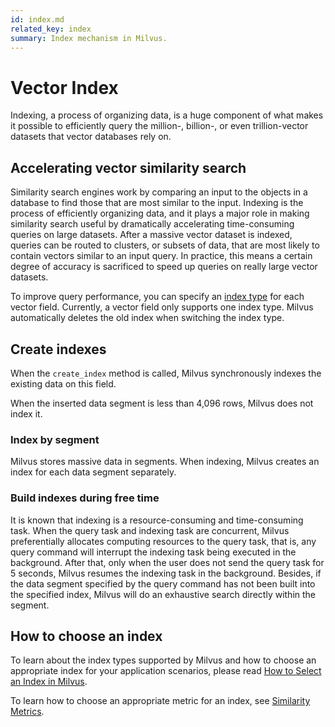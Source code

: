 ```yaml
---
id: index.md
related_key: index
summary: Index mechanism in Milvus.
---
```


# Vector Index

Indexing, a process of organizing data, is a huge component of what makes it possible to efficiently query the million-, billion-, or even trillion-vector datasets that vector databases rely on. 

## Accelerating vector similarity search

Similarity search engines work by comparing an input to the objects in a database to find those that are most similar to the input. Indexing is the process of efficiently organizing data, and it plays a major role in making similarity search useful by dramatically accelerating time-consuming queries on large datasets. After a massive vector dataset is indexed, queries can be routed to clusters, or subsets of data, that are most likely to contain vectors similar to an input query. In practice, this means a certain degree of accuracy is sacrificed to speed up queries on really large vector datasets.

To improve query performance, you can specify an [index type](index_selection.md) for each vector field. Currently, a vector field only supports one index type. Milvus automatically deletes the old index when switching the index type.

## Create indexes

When the `create_index` method is called, Milvus synchronously indexes the existing data on this field. 

<div class="alert note">
When the inserted data segment is less than 4,096 rows, Milvus does not index it.
</div>


### Index by segment

Milvus stores massive data in segments. When indexing, Milvus creates an index for each data segment separately.

### Build indexes during free time

It is known that indexing is a resource-consuming and time-consuming task. When the query task and indexing task are concurrent, Milvus preferentially allocates computing resources to the query task, that is, any query command will interrupt the indexing task being executed in the background. After that, only when the user does not send the query task for 5 seconds, Milvus resumes the indexing task in the background. Besides, if the data segment specified by the query command has not been built into the specified index, Milvus will do an exhaustive search directly within the segment.

## How to choose an index

To learn about the index types supported by Milvus and how to choose an appropriate index for your application scenarios, please read [How to Select an Index in Milvus](index_selection.md).

To learn how to choose an appropriate metric for an index, see [Similarity Metrics](metric.md).

